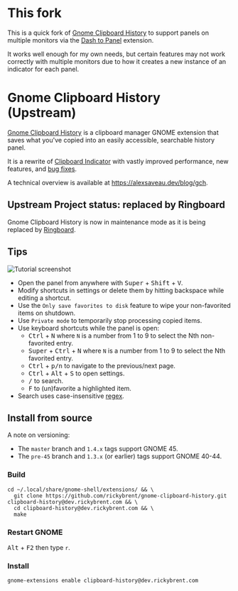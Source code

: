 # This fork

This is a quick fork of [Gnome Clipboard History](https://extensions.gnome.org/extension/4839/clipboard-history/) to support panels on multiple monitors via the [Dash to Panel](https://extensions.gnome.org/extension/1160/dash-to-panel/) extension.

It works well enough for my own needs, but certain features may not work correctly with multiple monitors due to how it creates a new instance of an indicator for each panel.

# Gnome Clipboard History (Upstream)

[Gnome Clipboard History](https://extensions.gnome.org/extension/4839/clipboard-history/) is a
clipboard manager GNOME extension that saves what you've copied into an easily accessible,
searchable history panel.

It is a rewrite of
[Clipboard Indicator](https://github.com/Tudmotu/gnome-shell-extension-clipboard-indicator) with
vastly improved performance, new features, and
[bug fixes](https://github.com/Tudmotu/gnome-shell-extension-clipboard-indicator/pull/338).

A technical overview is available at https://alexsaveau.dev/blog/gch.

## Upstream Project status: replaced by Ringboard

Gnome Clipboard History is now in maintenance mode as it is being replaced by
[Ringboard](https://github.com/SUPERCILEX/clipboard-historyy).

## Tips

![Tutorial screenshot](tutorial-screenshot.png)

- Open the panel from anywhere with <kbd>Super</kbd> + <kbd>Shift</kbd> + <kbd>V</kbd>.
- Modify shortcuts in settings or delete them by hitting backspace while editing a shortcut.
- Use the `Only save favorites to disk` feature to wipe your non-favorited items on shutdown.
- Use `Private mode` to temporarily stop processing copied items.
- Use keyboard shortcuts while the panel is open:
  - <kbd>Ctrl</kbd> + <kbd>N</kbd> where `N` is a number from 1 to 9 to select the Nth
    non-favorited entry.
  - <kbd>Super</kbd> + <kbd>Ctrl</kbd> + <kbd>N</kbd> where `N` is a number from 1 to 9 to select
    the Nth favorited entry.
  - <kbd>Ctrl</kbd> + <kbd>p/n</kbd> to navigate to the previous/next page.
  - <kbd>Ctrl</kbd> + <kbd>Alt</kbd> + <kbd>S</kbd> to open settings.
  - <kbd>/</kbd> to search.
  - <kbd>F</kbd> to (un)favorite a highlighted item.
- Search uses case-insensitive [regex](https://regex101.com/?flavor=javascript).

## Install from source

A note on versioning:

- The `master` branch and `1.4.x` tags support GNOME 45.
- The `pre-45` branch and `1.3.x` (or earlier) tags support GNOME 40-44.

### Build

```shell
cd ~/.local/share/gnome-shell/extensions/ && \
  git clone https://github.com/rickybrent/gnome-clipboard-history.git clipboard-history@dev.rickybrent.com && \
  cd clipboard-history@dev.rickybrent.com && \
  make
```

### Restart GNOME

<kbd>Alt</kbd> + <kbd>F2</kbd> then type `r`.

### Install

```shell
gnome-extensions enable clipboard-history@dev.rickybrent.com
```
